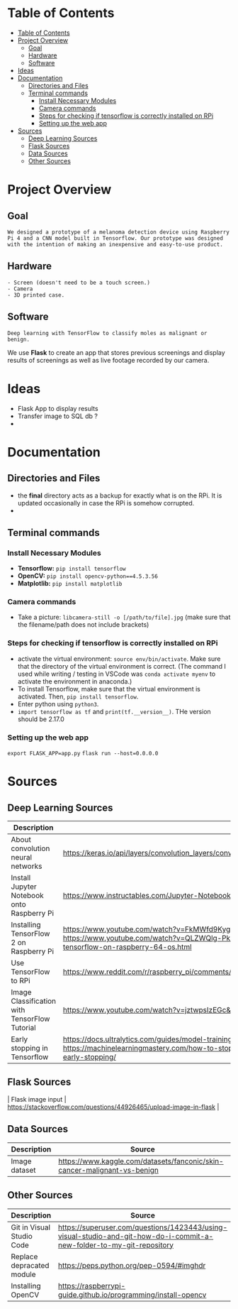# Table of Contents

- [Table of Contents](#table-of-contents)
- [Project Overview](#project-overview)
  - [Goal](#goal)
  - [Hardware](#hardware)
  - [Software](#software)
- [Ideas](#ideas)
- [Documentation](#documentation)
  - [Directories and Files](#directories-and-files)
  - [Terminal commands](#terminal-commands)
    - [Install Necessary Modules](#install-necessary-modules)
    - [Camera commands](#camera-commands)
    - [Steps for checking if tensorflow is correctly installed on RPi](#steps-for-checking-if-tensorflow-is-correctly-installed-on-rpi)
    - [Setting up the web app](#setting-up-the-web-app)
- [Sources](#sources)
  - [Deep Learning Sources](#deep-learning-sources)
  - [Flask Sources](#flask-sources)
  - [Data Sources](#data-sources)
  - [Other Sources](#other-sources)

# Project Overview
   ## Goal
    We designed a prototype of a melanoma detection device using Raspberry Pi 4 and a CNN model built in Tensorflow. Our prototype was designed with the intention of making an inexpensive and easy-to-use product.
   ## Hardware
    - Screen (doesn't need to be a touch screen.)
    - Camera 
    - 3D printed case.
   ## Software
    Deep learning with TensorFlow to classify moles as malignant or benign.
   We use **Flask** to create an app that stores previous screenings and display results of screenings as well as live footage recorded by our camera.
# Ideas
- Flask App to display results
- Transfer image to SQL db ?
- 
# Documentation
## Directories and Files
- the **final** directory acts as a backup for exactly what is on the RPi. It is updated occasionally in case the RPi is somehow corrupted.
- 
## Terminal commands
### Install Necessary Modules
- **Tensorflow:** `pip install tensorflow`
- **OpenCV:** `pip install opencv-python==4.5.3.56`
- **Matplotlib:** `pip install matplotlib`
### Camera commands
- Take a picture: `libcamera-still -o [/path/to/file].jpg` (make sure that the filename/path does not include brackets)
### Steps for checking if tensorflow is correctly installed on RPi
- activate the virtual environment: `source env/bin/activate`. Make sure that the directory of the virtual environment is correct. (The command I used while writing / testing in VSCode was `conda activate myenv` to activate the environment in anaconda.)
- To install Tensorflow, make sure that the virtual environment is activated. Then, `pip install tensorflow`.
- Enter python using `python3`.
- `import tensorflow as tf` and `print(tf.__version__)`. THe version should be 2.17.0
### Setting up the web app
`export FLASK_APP=app.py`
`flask run --host=0.0.0.0`
# Sources
## Deep Learning Sources
| Description | Source |
|-----|-----|
| About convolution neural networks | https://keras.io/api/layers/convolution_layers/convolution2d/|
| Install Jupyter Notebook onto Raspberry Pi | https://www.instructables.com/Jupyter-Notebook-on-Raspberry-Pi/ |
| Installing TensorFlow 2 on Raspberry Pi | https://www.youtube.com/watch?v=FkMWfd9KygA&ab_channel=Engineering_life https://www.youtube.com/watch?v=QLZWQlg-Pk0&ab_channel=SamWestbyTech https://qengineering.eu/install-tensorflow-on-raspberry-64-os.html |
| Use TensorFlow to RPi | https://www.reddit.com/r/raspberry_pi/comments/lms6mq/deploying_deep_learning_models_on_raspberry_pi_4_b/ |
| Image Classification with TensorFlow Tutorial | https://www.youtube.com/watch?v=jztwpsIzEGc&ab_channel=NicholasRenotte |
| Early stopping in Tensorflow | https://docs.ultralytics.com/guides/model-training-tips/#early-stopping https://machinelearningmastery.com/how-to-stop-training-deep-neural-networks-at-the-right-time-using-early-stopping/ |
## Flask Sources
| Flask image input | https://stackoverflow.com/questions/44926465/upload-image-in-flask |
## Data Sources
| Description | Source |
|-----|-----|
| Image dataset | https://www.kaggle.com/datasets/fanconic/skin-cancer-malignant-vs-benign |
## Other Sources
| Description | Source |
|-----|-----|
| Git in Visual Studio Code | https://superuser.com/questions/1423443/using-visual-studio-and-git-how-do-i-commit-a-new-folder-to-my-git-repository |
| Replace depracated module | https://peps.python.org/pep-0594/#imghdr |
| Installing OpenCV | https://raspberrypi-guide.github.io/programming/install-opencv |

